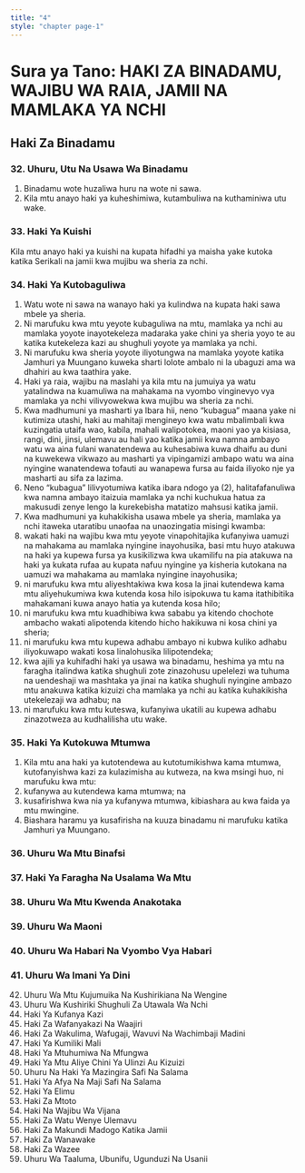 ```yaml
---
title: "4"
style: "chapter page-1"
---
```


# Sura ya Tano: HAKI ZA BINADAMU, WAJIBU WA RAIA, JAMII NA MAMLAKA YA NCHI

## Haki Za Binadamu

### 32. Uhuru, Utu Na Usawa Wa Binadamu
1. Binadamu wote huzaliwa huru na wote ni sawa.
2. Kila mtu anayo haki ya kuheshimiwa, kutambuliwa na kuthaminiwa utu wake.

### 33. Haki Ya Kuishi
Kila mtu anayo haki ya kuishi na kupata hifadhi ya maisha yake kutoka katika Serikali na jamii kwa mujibu wa sheria za nchi.

### 34. Haki Ya Kutobaguliwa
1. Watu wote ni sawa na wanayo haki ya kulindwa na kupata haki sawa mbele ya sheria.
2. Ni marufuku kwa mtu yeyote kubaguliwa na mtu, mamlaka ya nchi au mamlaka yoyote inayotekeleza madaraka yake chini ya sheria yoyo te au katika kutekeleza kazi au shughuli yoyote ya mamlaka ya nchi.
3. Ni marufuku kwa sheria yoyote iliyotungwa na mamlaka yoyote katika Jamhuri ya Muungano kuweka sharti lolote ambalo ni la ubaguzi ama wa dhahiri au kwa taathira yake.
4. Haki ya raia, wajibu na maslahi ya kila mtu na jumuiya ya watu yatalindwa na kuamuliwa na mahakama na vyombo vinginevyo vya mamlaka ya nchi vilivyowekwa kwa mujibu wa sheria za nchi.
5. Kwa madhumuni ya masharti ya Ibara hii, neno “kubagua” maana yake ni kutimiza utashi, haki au mahitaji mengineyo kwa watu mbalimbali kwa kuzingatia utaifa wao, kabila, mahali walipotokea, maoni yao ya kisiasa, rangi, dini, jinsi, ulemavu au hali yao katika jamii kwa namna ambayo watu wa aina fulani wanatendewa au kuhesabiwa kuwa dhaifu au duni na kuwekewa vikwazo au masharti ya vipingamizi ambapo watu wa aina nyingine wanatendewa tofauti au wanapewa fursa au faida iliyoko nje ya masharti au sifa za lazima.
6. Neno “kubagua” lilivyotumiwa katika ibara ndogo ya (2), halitafafanuliwa kwa namna ambayo itaizuia mamlaka ya nchi kuchukua hatua za makusudi zenye lengo la kurekebisha matatizo mahsusi katika jamii.
7. Kwa madhumuni ya kuhakikisha usawa mbele ya sheria, mamlaka ya nchi itaweka utaratibu unaofaa na unaozingatia misingi kwamba:
  1. wakati haki na wajibu kwa mtu yeyote vinapohitajika kufanyiwa uamuzi na mahakama au mamlaka nyingine inayohusika, basi mtu huyo atakuwa na haki ya kupewa fursa ya kusikilizwa kwa ukamilifu na pia atakuwa na haki ya kukata rufaa au kupata nafuu nyingine ya kisheria kutokana na uamuzi wa mahakama au mamlaka nyingine inayohusika;
  2. ni marufuku kwa mtu aliyeshtakiwa kwa kosa la jinai kutendewa kama mtu aliyehukumiwa kwa kutenda kosa hilo isipokuwa tu kama itathibitika mahakamani kuwa anayo hatia ya kutenda kosa hilo;
  3. ni marufuku kwa mtu kuadhibiwa kwa sababu ya kitendo chochote ambacho wakati alipotenda kitendo hicho hakikuwa ni kosa chini ya sheria;
  4. ni marufuku kwa mtu kupewa adhabu ambayo ni kubwa kuliko adhabu iliyokuwapo wakati kosa linalohusika lilipotendeka;
  5. kwa ajili ya kuhifadhi haki ya usawa wa binadamu, heshima ya mtu na faragha italindwa katika shughuli zote zinazohusu upelelezi wa tuhuma na uendeshaji wa mashtaka ya jinai na katika shughuli nyingine ambazo mtu anakuwa katika kizuizi cha mamlaka ya nchi au katika kuhakikisha utekelezaji wa adhabu; na
  6. ni marufuku kwa mtu kuteswa, kufanyiwa ukatili au kupewa adhabu zinazotweza au kudhalilisha utu wake.

### 35. Haki Ya Kutokuwa Mtumwa
1. Kila mtu ana haki ya kutotendewa au kutotumikishwa kama mtumwa, kutofanyishwa kazi za kulazimisha au kutweza, na kwa msingi huo, ni marufuku kwa mtu:
  1. kufanywa au kutendewa kama mtumwa; na
  2. kusafirishwa kwa nia ya kufanywa mtumwa, kibiashara au kwa faida ya mtu mwingine.
2. Biashara haramu ya kusafirisha na kuuza binadamu ni marufuku katika Jamhuri ya Muungano.

### 36. Uhuru Wa Mtu Binafsi


### 37. Haki Ya Faragha Na Usalama Wa Mtu


### 38. Uhuru Wa Mtu Kwenda Anakotaka


### 39. Uhuru Wa Maoni


### 40. Uhuru Wa Habari Na Vyombo Vya Habari


### 41. Uhuru Wa Imani Ya Dini


42. Uhuru Wa Mtu Kujumuika Na Kushirikiana Na Wengine
43. Uhuru Wa Kushiriki Shughuli Za Utawala Wa Nchi
44. Haki Ya Kufanya Kazi
45. Haki Za Wafanyakazi Na Waajiri
46. Haki Za Wakulima, Wafugaji, Wavuvi Na Wachimbaji Madini
47. Haki Ya Kumiliki Mali
48. Haki Ya Mtuhumiwa Na Mfungwa
49. Haki Ya Mtu Aliye Chini Ya Ulinzi Au Kizuizi
50. Uhuru Na Haki Ya Mazingira Safi Na Salama
51. Haki Ya Afya Na Maji Safi Na Salama
52. Haki Ya Elimu
53. Haki Za Mtoto
54. Haki Na Wajibu Wa Vijana
55. Haki Za Watu Wenye Ulemavu
56. Haki Za Makundi Madogo Katika Jamii
57. Haki Za Wanawake
58. Haki Za Wazee
59. Uhuru Wa Taaluma, Ubunifu, Ugunduzi Na Usanii
